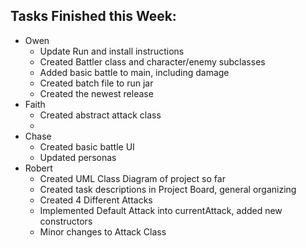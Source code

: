 ## Tasks Finished this Week:
- Owen
  - Update Run and install instructions
  - Created Battler class and character/enemy subclasses
  - Added basic battle to main, including damage
  - Created batch file to run jar
  - Created the newest release
- Faith
  - Created abstract attack class
  - 
- Chase
  - Created basic battle UI
  - Updated personas
- Robert
  - Created UML Class Diagram of project so far
  - Created task descriptions in Project Board, general organizing
  - Created 4 Different Attacks
  - Implemented Default Attack into currentAttack, added new constructors
  - Minor changes to Attack Class

